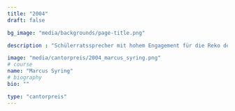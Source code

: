 ```yaml
---
title: "2004"
draft: false

bg_image: "media/backgrounds/page-title.png"

description : "Schülerratssprecher mit hohem Engagement für die Reko des GCG, Organisator der Schülerdemonstrationen, Studium: Geschichte, Politikwissenschaften und Französisch in Halle, Doktorand an der Eberhard Karls Universität Tübingen"

image: "media/cantorpreis/2004_marcus_syring.png"
# course
name: "Marcus Syring"
# biography
bio: ""

type: "cantorpreis"
---
```

